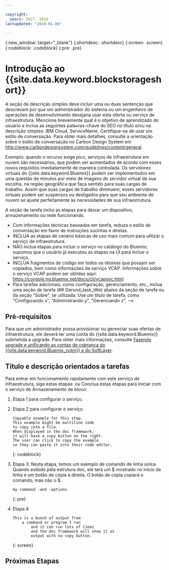 ```yaml
---

copyright:
  years: 2017, 2018
lastupdated: "2018-01-08"

---
```


{:new_window: target="_blank"}
{:shortdesc: .shortdesc}
{:screen: .screen}
{:codeblock: .codeblock}
{:pre: .pre}


# Introdução ao {{site.data.keyword.blockstorageshort}}

A seção de descrição simples deve incluir uma ou duas sentenças que descrevam por que um administrador do
sistema ou um engenheiro de operações de desenvolvimento desejaria usar esta oferta ou serviço de
infraestrutura.
Mencione brevemente qual é o objetivo de aprendizado do usuário e inclua as seguintes
palavras-chave do SEO no título e/ou na descrição simples: IBM Cloud, ServiceName. Certifique-se de usar um
estilo de conversação. Para obter mais detalhes, consulte a orientação sobre o estilo de conversação no
Carbon Design System em http://www.carbondesignsystem.com/guidelines/content/general.

Exemplo: quando o recurso exige pico, serviços de infraestrutura em nuvem são necessários, que podem
ser aumentados de acordo com esses novos requisitos imediatamente de maneira controlada. Os servidores virtuais do {{site.data.keyword.Bluemix}} podem ser implementados em uma
questão de minutos por meio de imagens do servidor virtual de sua escolha, na região geográfica que faça
sentido para suas cargas de trabalho. Assim que suas cargas de trabalho diminuem, esses servidores virtuais
podem ser suspensos ou desligados para que seu ambiente de nuvem se ajuste perfeitamente às necessidades
de sua infraestrutura.

A seção de tarefa inclui as etapas para deixar um dispositivo, armazenamento ou rede funcionando.
- Com informações técnicas baseadas em tarefa, reduza o estilo de conversação em
favor de instruções sucintas e diretas.
- INCLUA as etapas de cenário básicas de uso mais comum para utilizar o serviço de infraestrutura.
- NÃO inclua etapas para incluir o serviço no catálogo do Bluemix; supomos que o usuário já
executou as etapas na UI para incluir o serviço.
- INCLUA fragmentos de código em todos os idiomas que possam ser copiados, bem como informações de
serviço VCAP. Informações sobre o serviço VCAP podem ser obtidas aqui:
https://console.ng.bluemix.net/docs/cli/vcapsvc.html
- Para tarefas adicionais, como configuração, gerenciamento, etc., inclua uma seção de tarefa
(## Gerund_task_title) abaixo da seção de tarefa ou da seção "Sobre", se utilizada. Use um título de tarefa,
como "Configurando x", "Administrando y", "Gerenciando z". -->

## Pré-requisitos
Para que um administrador possa provisionar ou gerenciar suas ofertas de infraestrutura, ele
deverá ter uma conta do {{site.data.keyword.Bluemix}} submetida a upgrade. Para obter mais informações, consulte [Fazendo upgrade e
unificando as contas de cobrança do {{site.data.keyword.Bluemix_notm}} e do SoftLayer](../docs/admin/softlayerlink.html).

## Título e descrição orientados a tarefas
Para entrar em funcionamento rapidamente com este serviço de infraestrutura, siga estas etapas: ou Conclua
estas etapas para iniciar com o serviço de Armazenamento de bloco:

<!-- Use ordered list markup for the step section. For code examples:
- use three backticks ahead of and after the example (```)
- For copyable code snippet, multi-line, include {: codeblock} following the last set of backticks. A copy button will display in framework in output.
- For copyable command, single line, include {: pre} following the last set of backticks. When displayed, it will show "$" at the beginning of the command example and a copy button, but the copy button will include just the command example.
- For non-copyable output snippet, include {: screen} following the last set of backticks.
 -->

1. Etapa 1 para configurar o serviço.
2. Etapa 2 para configurar o serviço.

	```
	Copyable example for this step.
	This example might be multiline code
	to copy into a file.
	When displayed in the doc framework,
	it will have a copy button on the right.
	The user can click to copy the example
	so they can paste it into their code editor.
	```
	{: codeblock}

3. Etapa 3. Nesta etapa, temos um exemplo de comando de linha única. Quando exibido pela estrutura doc,
ele terá um $ mostrado no início da linha e um botão de cópia à direita. O botão de cópia copiará o comando,
mas não o $.

	```
	my command -and -options
	```
	{: pre}

4. Etapa 4
	```
	This is a bunch of output from
		a command or program I ran
			and it can run lots of lines
			and the doc framework will show it as
			output with no copy button.
	```
	{: screen}

## Próximas Etapas

